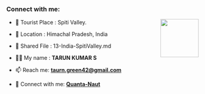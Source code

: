 ### Connect with me:

<img align="right" src="https://avatars3.githubusercontent.com/<github-id>?size=100" width="100px;" alt=""/>

- 🌱 Tourist Place : Spiti Valley.
- 👯 Location : Himachal Pradesh, India
- 📄 Shared File : 13-India-SpitiValley.md

- 👨‍💻 My name : **TARUN KUMAR S**
- 📫 Reach me: **taurn.green42@gmail.com**
- 🔭 Connect with me: **[Quanta-Naut](https://github.com/Quanta-Naut/)**

<!-- Connect with me: **[RajkumarSony](https://github.com/RajkumarSony/)** -->
